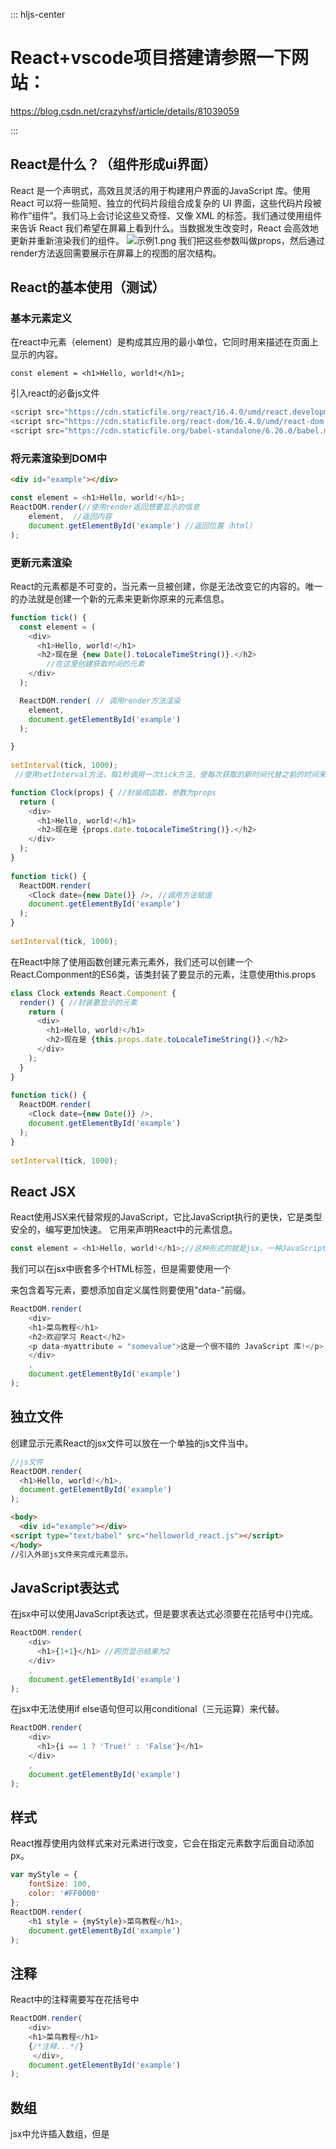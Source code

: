 
::: hljs-center

# React+vscode项目搭建请参照一下网站：
https://blog.csdn.net/crazyhsf/article/details/81039059

:::
## React是什么？（组件形成ui界面）
React 是一个声明式，高效且灵活的用于构建用户界面的JavaScript 库。使用 React 可以将一些简短、独立的代码片段组合成复杂的 UI 界面，这些代码片段被称作“组件”。我们马上会讨论这些又奇怪、又像 XML 的标签。我们通过使用组件来告诉 React 我们希望在屏幕上看到什么。当数据发生改变时，React 会高效地更新并重新渲染我们的组件。
![示例1.png](0)
我们把这些参数叫做props，然后通过render方法返回需要展示在屏幕上的视图的层次结构。
## React的基本使用（测试）
### 基本元素定义
在react中元素（element）是构成其应用的最小单位，它同时用来描述在页面上显示的内容。
```react
const element = <h1>Hello, world!</h1>;
```
引入react的必备js文件
```JavaScript
<script src="https://cdn.staticfile.org/react/16.4.0/umd/react.development.js"></script>
<script src="https://cdn.staticfile.org/react-dom/16.4.0/umd/react-dom.development.js"></script>
<script src="https://cdn.staticfile.org/babel-standalone/6.26.0/babel.min.js"></script>
```

### 将元素渲染到DOM中
```html
<div id="example"></div>
```
```javascript
const element = <h1>Hello, world!</h1>;
ReactDOM.render(//使用render返回想要显示的信息
    element,  //返回内容
    document.getElementById('example') //返回位置（html）
);
```
### 更新元素渲染
React的元素都是不可变的，当元素一旦被创建，你是无法改变它的内容的。唯一的办法就是创建一个新的元素来更新你原来的元素信息。
```js
function tick() {
  const element = (
    <div>
      <h1>Hello, world!</h1>
      <h2>现在是 {new Date().toLocaleTimeString()}.</h2>
		//在这里创建获取时间的元素
    </div>
  );

  ReactDOM.render( // 调用render方法渲染
    element,
    document.getElementById('example')
  );

}
 
setInterval(tick, 1000);
 //使用setInterval方法，每1秒调用一次tick方法，使每次获取的新时间代替之前的时间来达到更新元素的效果。
```
```js
function Clock(props) { //封装成函数，参数为props
  return (
    <div>
      <h1>Hello, world!</h1>
      <h2>现在是 {props.date.toLocaleTimeString()}.</h2>
    </div>
  );
}
 
function tick() {
  ReactDOM.render(
    <Clock date={new Date()} />, //调用方法赋值
    document.getElementById('example')
  );
}
 
setInterval(tick, 1000);
```

在React中除了使用函数创建元素元素外，我们还可以创建一个React.Componment的ES6类，该类封装了要显示的元素，注意使用this.props
```js
class Clock extends React.Component {
  render() { //封装要显示的元素
    return (
      <div>
        <h1>Hello, world!</h1>
        <h2>现在是 {this.props.date.toLocaleTimeString()}.</h2>
      </div>
    );
  }
}
 
function tick() {
  ReactDOM.render(
    <Clock date={new Date()} />,
    document.getElementById('example')
  );
}
 
setInterval(tick, 1000);
```

## React JSX
React使用JSX来代替常规的JavaScript，它比JavaScript执行的更快，它是类型安全的，编写更加快速。
它用来声明React中的元素信息。
```js
const element = <h1>Hello, world!</h1>;//这种形式的就是jsx，一种JavaScript的扩展。
```

我们可以在jsx中嵌套多个HTML标签，但是需要使用一个<div></div>来包含着写元素，要想添加自定义属性则要使用"data-"前缀。
```js
ReactDOM.render(
    <div>
    <h1>菜鸟教程</h1>
    <h2>欢迎学习 React</h2>
    <p data-myattribute = "somevalue">这是一个很不错的 JavaScript 库!</p>
    </div>
    ,
    document.getElementById('example')
);
```
## 独立文件
创建显示元素React的jsx文件可以放在一个单独的js文件当中。
```js
//js文件
ReactDOM.render(
  <h1>Hello, world!</h1>,
  document.getElementById('example')
);
```
```html
<body>
  <div id="example"></div>
<script type="text/babel" src="helloworld_react.js"></script>
</body>
//引入外部js文件来完成元素显示。
```
## JavaScript表达式
在jsx中可以使用JavaScript表达式，但是要求表达式必须要在花括号中{}完成。
```js
ReactDOM.render(
    <div>
      <h1>{1+1}</h1> //网页显示结果为2
    </div>
    ,
    document.getElementById('example')
);
```
在jsx中无法使用if else语句但可以用conditional（三元运算）来代替。
```js
ReactDOM.render(
    <div>
      <h1>{i == 1 ? 'True!' : 'False'}</h1>
    </div>
    ,
    document.getElementById('example')
);
```
## 样式
React推荐使用内敛样式来对元素进行改变，它会在指定元素数字后面自动添加px。
```js
var myStyle = {
    fontSize: 100,
    color: '#FF0000'
};
ReactDOM.render(
    <h1 style = {myStyle}>菜鸟教程</h1>,
    document.getElementById('example')
);
```
## 注释
React中的注释需要写在花括号中
```js
ReactDOM.render(
    <div>
    <h1>菜鸟教程</h1>
    {/*注释...*/}
     </div>,
    document.getElementById('example')
);
```
## 数组
jsx中允许插入数组，但是


 



